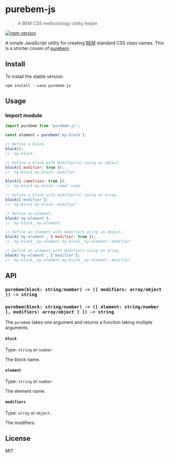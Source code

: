 # purebem-js

> A BEM CSS methodology utility helper

[![npm version](https://img.shields.io/npm/v/purebem-js.svg?style=flat-square)](https://www.npmjs.com/package/purebem-js)

A simple JavaScript utility for creating [BEM](http://getbem.com) standard CSS class names. This is a stricter cousin of [purebem](https://github.com/billogram/purebem).

## Install

To install the stable version:

```
npm install --save purebem-js
```

## Usage

### Import module

```js
import purebem from 'purebem-js';

const element = purebem('my-block');

// Define a block.
block();
// 'my-block'

// Define a block with modifier(s) using an object.
block({ modifier: true });
// 'my-block my-block--modifier'

block({ camelCase: true });
// 'my-block my-block--camel-case'

// Define a block with modifier(s) using an array.
block(['modifier'];
// 'my-block my-block--modifier'

// Define an element.
block('my-element');
// 'my-block__my-element'

// Define an element with modifiers using an object.
block('my-element', { modifier: true });
// 'my-block__my-element my-block__my-element--modifier'

// Define an element with modifiers using an array.
block('my-element', ['modifier'];
// 'my-block__my-element my-block__my-element--modifier'
```

## API

### `purebem(block: string/number) -> ([ modifiers: array/object ]) -> string`
### `purebem(block: string/number) -> ([ element: string/number [, modifiers: array/object ] ]) -> string`

The `purebem` takes one argument and returns a function taking multiple arguments.

#### `block`

Type: `string` or `number`

The block name.

#### `element`

Type: `string` or `number`

The element name.

#### `modifiers`

Type: `array` or `object`.

The modifiers.

## License

MIT
